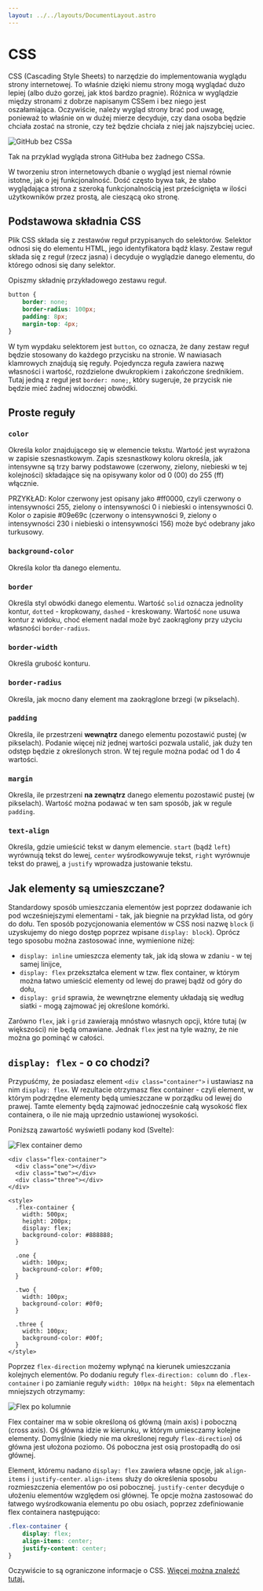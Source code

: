 ```yaml
---
layout: ../../layouts/DocumentLayout.astro
---
```


# CSS

CSS (Cascading Style Sheets) to narzędzie do implementowania wyglądu strony internetowej. To właśnie dzięki niemu strony mogą wyglądać dużo lepiej (albo dużo gorzej, jak ktoś bardzo pragnie). Różnica w wyglądzie między stronami z dobrze napisanym CSSem i bez niego jest oszałamiająca. Oczywiście, należy wygląd strony brać pod uwagę, ponieważ to właśnie on w dużej mierze decyduje, czy dana osoba będzie chciała zostać na stronie, czy też będzie chciała z niej jak najszybciej uciec.

![GitHub bez CSSa](../../../public/github-without-css.png)

Tak na przyklad wygląda strona GitHuba bez żadnego CSSa.

W tworzeniu stron internetowych dbanie o wygląd jest niemal równie istotne, jak o jej funkcjonalność. Dość często bywa tak, że słabo wyglądająca strona z szeroką funkcjonalnością jest prześcignięta w ilości użytkowników przez prostą, ale cieszącą oko stronę.

## Podstawowa składnia CSS

Plik CSS składa się z zestawów reguł przypisanych do selektorów. Selektor odnosi się do elementu HTML, jego identyfikatora bądź klasy. Zestaw reguł składa się z reguł (rzecz jasna) i decyduje o wyglądzie danego elementu, do którego odnosi się dany selektor.

Opiszmy składnię przykładowego zestawu reguł.

```css
button {
    border: none;
    border-radius: 100px;
    padding: 8px;
    margin-top: 4px;
}
```

W tym wypdaku selektorem jest `button`, co oznacza, że dany zestaw reguł będzie stosowany do każdego przycisku na stronie. W nawiasach klamrowych znajdują się reguły. Pojedyncza reguła zawiera nazwę własności i wartość, rozdzielone dwukropkiem i zakończone średnikiem. Tutaj jedną z reguł jest `border: none;`, który sugeruje, że przycisk nie będzie mieć żadnej widocznej obwódki.

## Proste reguły

### `color`
Określa kolor znajdującego się w elemencie tekstu. Wartość jest wyrażona w zapisie szesnastkowym. Zapis szesnastkowy koloru określa, jak intensywne są trzy barwy podstawowe (czerwony, zielony, niebieski w tej kolejności) składające się na opisywany kolor od 0 (00) do 255 (ff) włącznie.

PRZYKŁAD: Kolor czerwony jest opisany jako #ff0000, czyli czerwony o intensywności 255, zielony o intensywności 0 i niebieski o intensywności 0. Kolor o zapisie #09e69c (czerwony o intensywności 9, zielony o intensywności 230 i niebieski o intensywności 156) może być odebrany jako turkusowy.

### `background-color`
Określa kolor tła danego elementu.

### `border`
Określa styl obwódki danego elementu. Wartość `solid` oznacza jednolity kontur, `dotted` - kropkowany, `dashed` - kreskowany. Wartość `none` usuwa kontur z widoku, choć element nadal może być zaokrąglony przy użyciu własności `border-radius`.

### `border-width`
Określa grubość konturu.

### `border-radius`
Określa, jak mocno dany element ma zaokrąglone brzegi (w pikselach).

### `padding`
Określa, ile przestrzeni **wewnątrz** danego elementu pozostawić pustej (w pikselach). Podanie więcej niż jednej wartości pozwala ustalić, jak duży ten odstęp będzie z określonych stron. W tej regule można podać od 1 do 4 wartości.

### `margin`
Określa, ile przestrzeni **na zewnątrz** danego elementu pozostawić pustej (w pikselach). Wartość można podawać w ten sam sposób, jak w regule `padding`.

### `text-align`
Określa, gdzie umieścić tekst w danym elemencie. `start` (bądź `left`) wyrównują tekst do lewej, `center` wyśrodkowywuje tekst, `right` wyrównuje tekst do prawej, a `justify` wprowadza justowanie tekstu.

## Jak elementy są umieszczane?

Standardowy sposób umieszczania elementów jest poprzez dodawanie ich pod wcześniejszymi elementami - tak, jak biegnie na przykład lista, od góry do dołu. Ten sposób pozycjonowania elementów w CSS nosi nazwę `block` (i uzyskujemy do niego dostęp poprzez wpisane `display: block`). Oprócz tego sposobu można zastosować inne, wymienione niżej:

- `display: inline` umieszcza elementy tak, jak idą słowa w zdaniu - w tej samej linijce,
- `display: flex` przekształca element w tzw. flex container, w którym można łatwo umieścić elementy od lewej do prawej bądź od góry do dołu,
- `display: grid` sprawia, że wewnętrzne elementy układają się według siatki - mogą zajmować jej określone komórki.

Zarówno `flex`, jak i `grid` zawierają mnóstwo własnych opcji, które tutaj (w większości) nie będą omawiane. Jednak `flex` jest na tyle ważny, że nie można go pominąć w całości.

## `display: flex` - o co chodzi?

Przypuśćmy, że posiadasz element `<div class="container">` i ustawiasz na nim `display: flex`. W rezultacie otrzymasz flex container - czyli element, w którym podrzędne elementy będą umieszczane w porządku od lewej do prawej. Tamte elementy będą zajmować jednocześnie całą wysokość flex containera, o ile nie mają uprzednio ustawionej wysokości.

Poniższą zawartość wyświetli podany kod (Svelte):

![Flex container demo](../../../public/flex-container-demo.png)

```svelte
<div class="flex-container">
  <div class="one"></div>
  <div class="two"></div>
  <div class="three"></div>
</div>

<style>
  .flex-container {
    width: 500px;
    height: 200px;
    display: flex;
    background-color: #888888;
  }

  .one {
    width: 100px;
    background-color: #f00;
  }

  .two {
    width: 100px;
    background-color: #0f0;
  }

  .three {
    width: 100px;
    background-color: #00f;
  }
</style>
```

Poprzez `flex-direction` możemy wpłynąć na kierunek umieszczania kolejnych elementów. Po dodaniu reguły `flex-direction: column` do `.flex-container` i po zamianie reguły `width: 100px` na `height: 50px` na elementach mniejszych otrzymamy:

![Flex po kolumnie](../../../public/flex-column.png)

Flex container ma w sobie określoną oś główną (main axis) i poboczną (cross axis). Oś główna idzie w kierunku, w którym umiesczamy kolejne elementy. Domyślnie (kiedy nie ma określonej reguły `flex-direction`) oś główna jest ułożona poziomo. Oś poboczna jest osią prostopadłą do osi głównej.

Element, któremu nadano `display: flex` zawiera własne opcje, jak `align-items` i `justify-center`. `align-items` służy do określenia sposobu rozmieszczenia elementów po osi pobocznej. `justify-center` decyduje o ułożeniu elementów względem osi głównej. Te opcje można zastosować do łatwego wyśrodkowania elementu po obu osiach, poprzez zdefiniowanie flex containera następująco:

```css
.flex-container {
    display: flex;
    align-items: center;
    justify-content: center;
}
```

Oczywiście to są ograniczone informacje o CSS. [Więcej można znaleźć tutaj.](https://developer.mozilla.org/en-US/docs/Web/CSS)
